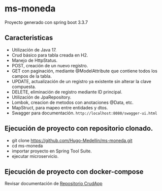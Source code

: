 # ms-moneda

Proyecto generado con spring boot 3.3.7

## Caracteristicas
- Utilización de Java 17.
- Crud básico para tabla creada en H2.
- Manejo de HttpStatus.
- POST, creación de un nuevo registro.
- GET con paginación, mediante @ModelAttribute que contiene todos los campos de la tabla.
- UPDATE, actualización de un registro ya existente sin alterar la clave compuesta.
- DELETE, eliminación de registro mediante ID principal.
- Utilización de JpaRepository.
- Lombok, creacion de metodos con anotaciones @Data, etc.
- MapStruct, para mapeo entre entidades y dtos.
- Swagger para documentación. `http://localhost:8080/swagger-ui.html`

## Ejecución de proyecto con repositorio clonado.

- git clone https://github.com/Hugo-Medellin/ms-moneda.git
- cd ms-moneda
- importar proyecto en Spring Tool Suite.
- ejecutar microservicio.

## Ejecución de proyecto con docker-compose
Revisar documentación de [Repositorio CrudApp](https://github.com/Hugo-Medellin/crudApp)
